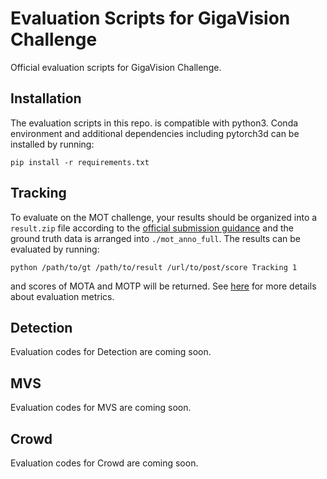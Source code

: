 # Evaluation Scripts for GigaVision Challenge
Official evaluation scripts for GigaVision Challenge. 

## Installation
The evaluation scripts in this repo. is compatible with python3. Conda environment and additional dependencies including pytorch3d can be installed by running:

`pip install -r requirements.txt`

## Tracking
To evaluate on the MOT challenge, your results should be organized into a `result.zip` file according to the [official submission guidance](https://www.gigavision.cn/other/page?page=f6cdadbba43645a2a64d1ccfcccbbba5&anchor=results&from=Tracking) and the ground truth data is arranged into `./mot_anno_full`. The results can be evaluated by running:

`python /path/to/gt /path/to/result /url/to/post/score Tracking 1`

and scores of MOTA and MOTP will be returned. See [here](https://www.gigavision.cn/other/page?page=f6cdadbba43645a2a64d1ccfcccbbba5&anchor=evaluation&from=Tracking) for more details about evaluation metrics.

## Detection
Evaluation codes for Detection are coming soon.

## MVS
Evaluation codes for MVS are coming soon.

## Crowd
Evaluation codes for Crowd are coming soon.